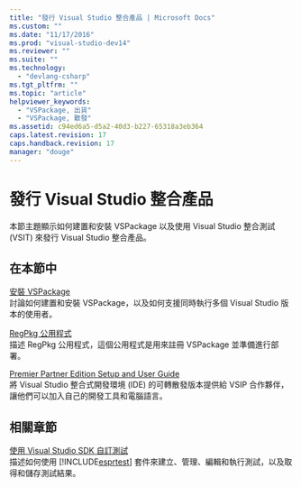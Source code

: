 ```yaml
---
title: "發行 Visual Studio 整合產品 | Microsoft Docs"
ms.custom: ""
ms.date: "11/17/2016"
ms.prod: "visual-studio-dev14"
ms.reviewer: ""
ms.suite: ""
ms.technology: 
  - "devlang-csharp"
ms.tgt_pltfrm: ""
ms.topic: "article"
helpviewer_keywords: 
  - "VSPackage, 出貨"
  - "VSPackage, 散發"
ms.assetid: c94ed6a5-d5a2-40d3-b227-65318a3eb364
caps.latest.revision: 17
caps.handback.revision: 17
manager: "douge"
---
```

# 發行 Visual Studio 整合產品
本節主題顯示如何建置和安裝 VSPackage 以及使用 Visual Studio 整合測試 \(VSIT\) 來發行 Visual Studio 整合產品。  
  
## 在本節中  
 [安裝 VSPackage](../misc/installing-vspackages.md)  
 討論如何建置和安裝 VSPackage，以及如何支援同時執行多個 Visual Studio 版本的使用者。  
  
 [RegPkg 公用程式](../extensibility/internals/regpkg-utility.md)  
 描述 RegPkg 公用程式，這個公用程式是用來註冊 VSPackage 並準備進行部署。  
  
 [Premier Partner Edition Setup and User Guide](http://msdn.microsoft.com/zh-tw/8ee4dad7-95d3-4f2d-a8d4-3ba9a80ecae2)  
 將 Visual Studio 整合式開發環境 \(IDE\) 的可轉散發版本提供給 VSIP 合作夥伴，讓他們可以加入自己的開發工具和電腦語言。  
  
## 相關章節  
 [使用 Visual Studio SDK 自訂測試](http://msdn.microsoft.com/zh-tw/9cf7a840-dd66-4b00-90f7-e00e40370a69)  
 描述如何使用 [!INCLUDE[esprtest](../misc/includes/esprtest_md.md)] 套件來建立、管理、編輯和執行測試，以及取得和儲存測試結果。